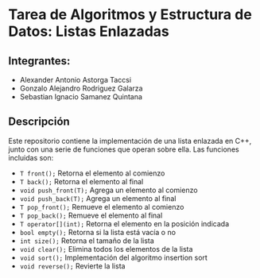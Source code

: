 # Tarea de Algoritmos y Estructura de Datos: Listas Enlazadas

## Integrantes:
- Alexander Antonio Astorga Taccsi
- Gonzalo Alejandro Rodriguez Galarza
- Sebastian Ignacio Samanez Quintana

## Descripción
Este repositorio contiene la implementación de una lista enlazada en C++, junto con una serie de funciones que operan sobre ella. Las funciones incluidas son:

- `T front();` Retorna el elemento al comienzo
- `T back();` Retorna el elemento al final
- `void push_front(T);` Agrega un elemento al comienzo
- `void push_back(T);` Agrega un elemento al final
- `T pop_front();` Remueve el elemento al comienzo
- `T pop_back();` Remueve el elemento al final
- `T operator[](int);` Retorna el elemento en la posición indicada
- `bool empty();` Retorna si la lista está vacía o no
- `int size();` Retorna el tamaño de la lista
- `void clear();` Elimina todos los elementos de la lista
- `void sort();` Implementación del algoritmo insertion sort
- `void reverse();` Revierte la lista
